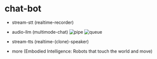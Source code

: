 # chat-bot
- stream-stt (realtime-recorder)
- audio-llm (multimode-chat)
![pipe](https://github.com/weedge/chat-bot/assets/1203957/08f731d5-af49-4038-a28c-6a493d926839)
![queue](https://github.com/weedge/chat-bot/assets/1203957/ff729a39-f6d2-44cc-87e3-e0756a8a1c8b)

- stream-tts (realtime-(clone)-speaker)

- more (Embodied Intelligence: Robots that touch the world and move)
